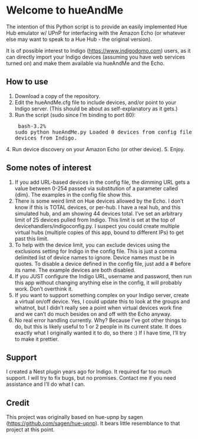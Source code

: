 Welcome to hueAndMe
===================

The intention of this Python script is to provide an easily implemented Hue Hub emulator w/ UPnP for interfacing with the Amazon Echo (or whatever else may want to speak to a Hue Hub - the original version). 

It is of possible interest to Indigo (https://www.indigodomo.com) users, as it can directly import your Indigo devices (assuming you have web services turned on) and make them available via hueAndMe and the Echo.

How to use
-
1. Download a copy of the repository.
2. Edit the hueAndMe.cfg file to include devices, and/or point to your Indigo server. (This should be about as self-explanatory as it gets.)
3. Run the script (sudo since I’m binding to port 80): <pre>
bash-3.2% sudo python hueAndMe.py
Loaded 0 devices from config file.
Loaded 24 devices from Indigo.
</pre>
4. Run device discovery on your Amazon Echo (or other device).
5. Enjoy.

Some notes of interest
-
1. If you add URL-based devices in the config file, the dimming URL gets a value between 0-254 passed via substitution of a parameter called {dim}. The examples in the config file show this.
2. There is some weird limit on Hue devices allowed by the Echo. I don’t know if this is TOTAL devices, or per-hub.  I have a real hub, and this simulated hub, and am showing 44 devices total. I’ve set an arbitrary limit of 25 devices pulled from Indigo. This limit is set at the top of devicehandlers/indigoconfig.py.  I suspect you could create multiple virtual hubs (multiple copies of this app, bound to different IPs) to get past this limit.
3. To help with the device limit, you can exclude devices using the exclusions setting for Indigo in the config file. This is just a comma delimited list of device names to ignore. Device names must be in quotes. To disable a device defined in the config file, just add a # before its name. The example devices are both disabled.
3. If you JUST configure the Indigo URL, username and password, then run this app without changing anything else in the config, it will probably work. Don’t overthink it.
4. If you want to support something complex on your Indigo server, create a virtual on/off device.  Yes, I could update this to look at the groups and whatnot, but I didn’t really see a point when virtual devices work fine and we can’t do much besides on and off with the Echo anyway.
5. No real error handling currently. Why? Because I’ve got other things to do, but this is likely useful to 1 or 2 people in its current state. It does exactly what I originally wanted it to do, so there :)  If I have time, I’ll try to make it prettier.

Support
-
I created a Nest plugin years ago for Indigo. It required far too much support. I will try to fix bugs, but no promises. Contact me if you need assistance and I’ll do what I can.


Credit
-

This project was originally based on hue-upnp by sagen (https://github.com/sagen/hue-upnp). It bears little resemblance to that project at this point.

